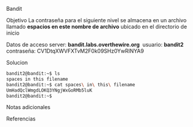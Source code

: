 Bandit 

Objetivo
La contraseña para el siguiente nivel se almacena en un archivo llamado **espacios en este nombre de archivo** ubicado en el directorio de inicio

Datos de acceso
server: **bandit.labs.overthewire.org** 
usuario: **bandit2**
contraseña: CV1DtqXWVFXTvM2F0k09SHz0YwRINYA9

Solucion
```bash
bandit2@bandit:~$ ls
spaces in this filename
bandit2@bandit:~$ cat spaces\ in\ this\ filename
UmHadQclWmgdLOKQ3YNgjWxGoRMb5luK
bandit2@bandit:~$
```

Notas adicionales 

Referencias 
